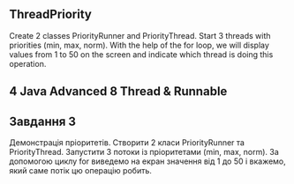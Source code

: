 ## ThreadPriority
Create 2 classes PriorityRunner and PriorityThread. Start 3 threads with priorities (min, max, norm). With the help of the for loop, we will display values from 1 to 50 on the screen and indicate which thread is doing this operation.
## 4 Java Advanced 8 Thread & Runnable
## Завдання 3

Демонстрація пріоритетів. Створити 2 класи PriorityRunner та PriorityThread. Запустити 3 потоки із пріоритетами (min, max, norm). За допомогою циклу for виведемо на екран значення від 1 до 50 і вкажемо, який саме потік цю операцію робить.
